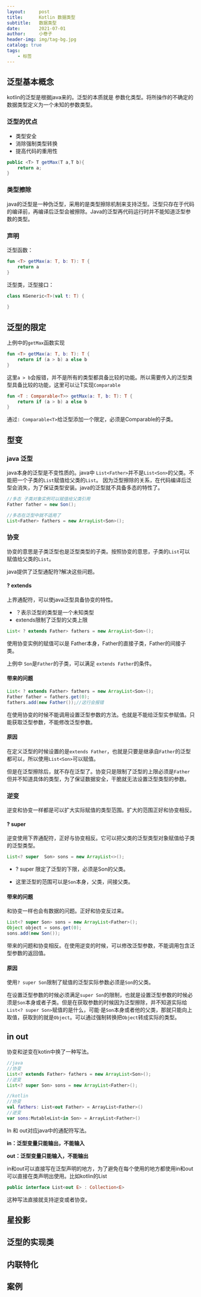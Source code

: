 ```yaml
---
layout:     post  
title:      Kotlin 数据类型
subtitle:   数据类型
date:       2021-07-01 
author:     小卷子
header-img: img/tag-bg.jpg
catalog: true
tags:
    - 标签
---
```


## 泛型基本概念

kotlin的泛型是根据java来的。泛型的本质就是 参数化类型。将所操作的不确定的数据类型定义为一个未知的参数类型。

### 泛型的优点

- 类型安全
- 消除强制类型转换
- 提高代码的重用性

```java
public <T> T getMax(T a,T b){
    return a;
}
```

###  类型擦除

java的泛型是一种伪泛型，采用的是类型擦除机制来支持泛型。泛型只存在于代码的编译前，再编译后泛型会被擦除。Java的泛型再代码运行时并不能知道泛型参数的类型。

### 声明

泛型函数：

```kotlin
fun <T> getMax(a: T, b: T): T {
    return a
}
```

泛型类，泛型接口：

```kotlin
class KGeneric<T>(val t: T) {
    
}
```



## 泛型的限定

上例中的`getMax`函数实现

```kotlin
fun <T> getMax(a: T, b: T): T {
    return if (a > b) a else b
}
```

这里`a > b`会报错，并不是所有的类型都具备比较的功能。所以需要传入的泛型类型具备比较的功能，这里可以让T实现`Comparable`

```kotlin
fun <T : Comparable<T>> getMax(a: T, b: T): T {
    return if (a > b) a else b
}
```

通过`: Comparable<T>`给泛型添加一个限定，必须是Comparable的子类。

## 型变

### java 泛型

java本身的泛型是不变性质的。java中 `List<Father>`并不是`List<Son>`的父类。不能把一个子类的`List`赋值给父类的`List`。 因为泛型擦除的关系，在代码编译后泛型会消失，为了保证类型安装。java的泛型就不具备多态的特性了。

```java
//多态 子类对象实例可以赋值给父类引用
Father father = new Son();
```

```java
//多态在泛型中就不适用了
List<Father> fathers = new ArrayList<Son>();
```



### 协变

协变的意思是子类泛型也是泛型类型的子类。按照协变的意思，子类的`List`可以赋值给父类的`List`。

java提供了泛型通配符?解决这些问题。

#### ? extends

上界通配符，可以使java泛型具备协变的特性。

- ？表示泛型的类型是一个未知类型
- extends限制了泛型的父类上限

```java
List< ? extends Father> fathers = new ArrayList<Son>();
```

使用协变实例的赋值可以是 Father本身，Father的直接子类，Father的间接子类。

上例中 `Son`是`Father`的子类，可以满足 `extends Father`的条件。

#### 带来的问题

```java
List< ? extends Father> fathers = new ArrayList<Son>();
Father father = fathers.get(0);
fathers.add(new Father());//这行会报错
```

在使用协变的时候不能调用设置泛型参数的方法。也就是不能给泛型实参赋值。只能获取泛型参数，不能修改泛型参数。

#### 原因

在定义泛型的时候设置的是`extends Father`，也就是只要是继承自`Father`的泛型都可以，所以使用`List<Son>`可以赋值。

但是在泛型擦除后，就不存在泛型了。协变只是限制了泛型的上限必须是`Father`但并不知道具体的类型，为了保证数据安全，干脆就无法设置泛型类型的参数。

### 逆变

逆变和协变一样都是可以扩大实际赋值的类型范围。扩大的范围正好和协变相反。

#### ? super

逆变使用下界通配符，正好与协变相反。它可以把父类的泛型类型对象赋值给子类的泛型类型。

```java
List<? super  Son> sons = new ArrayList<>();
```

- ? super 限定了泛型的下限，必须是Son的父类。

- 这里泛型的范围可以是`Son`本身，父类，间接父类。

#### 带来的问题

和协变一样也会有数据的问题。正好和协变反过来。

```java
List<? super Son> sons = new ArrayList<Father>();
Object object = sons.get(0);
sons.add(new Son());
```

带来的问题和协变相反。在使用逆变的时候，可以修改泛型参数，不能调用包含泛型参数的返回值。

#### 原因

使用`? super Son`限制了赋值的泛型实际参数必须是`Son`的父类。

在设置泛型参数的时候必须满足`super Son`的限制，也就是设置泛型参数的时候必须是`Son`本身或者子类。但是在获取参数的时候因为泛型擦除，并不知道实际给`List<? super Son>`赋值的是什么，可能·是`Son`本身或者他的父类，那就只能向上取值，获取到的就是`Object`。可以通过强制转换把`Object`转成实际的类型。



## in out

协变和逆变在kotin中换了一种写法。

```java
//java
//协变
List<? extends Father> fathers = new ArrayList<Son>();
//逆变
List<? super Son> sons = new ArrayList<Father>();
```

~~~kotlin
//kotlin
//协变
val fathers: List<out Father> = ArrayList<Father>()
//逆变
var sons:MutableList<in Son> = ArrayList<Father>()
~~~

In 和 out对应java中的通配符写法。

**in：泛型变量只能输出，不能输入**

**out：泛型变量只能输入，不能输出**

in和out可以直接写在泛型声明的地方，为了避免在每个使用的地方都使用in和out可以直接在类声明出使用。比如kotlin的List

~~~kotlin
public interface List<out E> : Collection<E> 
~~~

这种写法直接就支持逆变或者协变。



## 星投影



## 泛型的实现类





## 内联特化





## 案例





